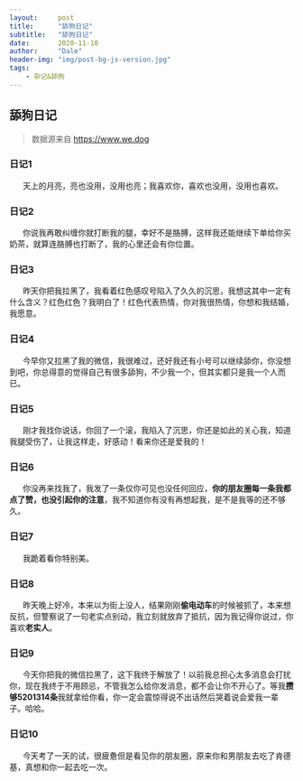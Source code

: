 ```yaml
---
layout:     post
title:      "舔狗日记"
subtitle:   "舔狗日记"
date:       2020-11-10
author:     "Dale"
header-img: "img/post-bg-js-version.jpg"
tags:
    - 杂记&舔狗 
---
```


## 舔狗日记
> 数据源来自 https://www.we.dog 

### 日记1
&#160;&#160; &#160; &#160;天上的月亮，亮也没用，没用也亮；我喜欢你，喜欢也没用，没用也喜欢。

### 日记2
&#160;&#160; &#160; &#160;你说我再敢纠缠你就打断我的腿，幸好不是胳膊，这样我还能继续下单给你买奶茶，就算连胳膊也打断了，我的心里还会有你位置。

### 日记3
&#160;&#160; &#160; &#160;昨天你把我拉黑了，我看着红色感叹号陷入了久久的沉思，我想这其中一定有什么含义？红色红色？我明白了！红色代表热情，你对我很热情，你想和我结婚，我愿意。

### 日记4
&#160;&#160; &#160; &#160;今早你又拉黑了我的微信，我很难过，还好我还有小号可以继续舔你，你没想到吧，你总得意的觉得自己有很多舔狗，不少我一个，但其实都只是我一个人而已。

### 日记5
&#160;&#160; &#160; &#160;刚才我找你说话，你回了一个滚，我陷入了沉思，你还是如此的关心我，知道我腿受伤了，让我这样走，好感动！看来你还是爱我的！

### 日记6
&#160;&#160; &#160; &#160;你没再来找我了，我发了一条仅你可见也没任何回应，**你的朋友圈每一条我都点了赞，也没引起你的注意**，我不知道你有没有再想起我，是不是我等的还不够久。

### 日记7
&#160;&#160; &#160; &#160;我跪着看你特别美。

### 日记8
&#160;&#160; &#160; &#160;昨天晚上好冷，本来以为街上没人，结果刚刚**偷电动车**的时候被抓了，本来想反抗，但警察说了一句老实点别动，我立刻就放弃了抵抗，因为我记得你说过，你喜欢**老实人**。

### 日记9
&#160;&#160; &#160; &#160;今天你把我的微信拉黑了，这下我终于解放了！以前我总担心太多消息会打扰你，现在我终于不用顾忌，不管我怎么给你发消息，都不会让你不开心了。等我**攒够5201314条**我就拿给你看，你一定会震惊得说不出话然后哭着说会爱我一辈子。哈哈。

### 日记10
&#160;&#160; &#160; &#160;今天考了一天的试，很疲惫但是看见你的朋友圈，原来你和男朋友去吃了肯德基，真想和你一起去吃一次。

